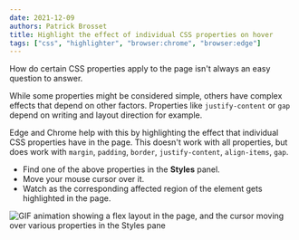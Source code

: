 ```yaml
---
date: 2021-12-09
authors: Patrick Brosset
title: Highlight the effect of individual CSS properties on hover
tags: ["css", "highlighter", "browser:chrome", "browser:edge"]
---
```

How do certain CSS properties apply to the page isn't always an easy question to answer.

While some properties might be considered simple, others have complex effects that depend on other factors. Properties like `justify-content` or `gap` depend on writing and layout direction for example.

Edge and Chrome help with this by highlighting the effect that individual CSS properties have in the page. This doesn't work with all properties, but does work with `margin`, `padding`, `border`, `justify-content`, `align-items`, `gap`.

* Find one of the above properties in the **Styles** panel.
* Move your mouse cursor over it.
* Watch as the corresponding affected region of the element gets highlighted in the page.

![GIF animation showing a flex layout in the page, and the cursor moving over various properties in the Styles pane](/assets/img/highlight-css-properties-on-hover.gif)
